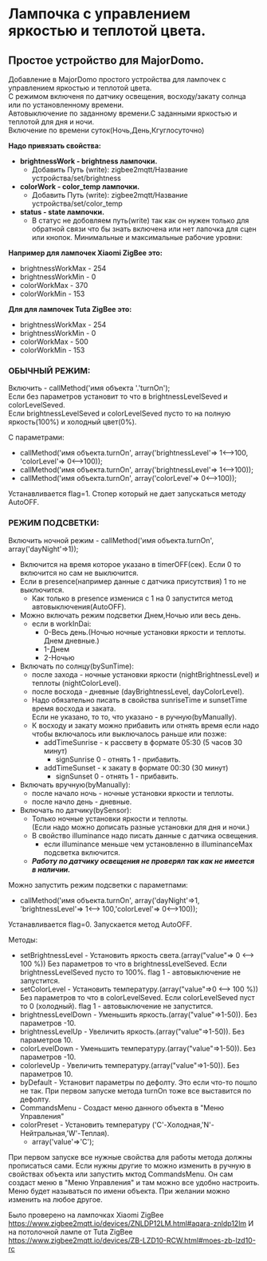 # **Лампочка с управлением яркостью и теплотой цвета.**
## **Простое устройство для MajorDomo.**  
Добавление в MajorDomo простого устройства для лампочек с управлением яркостью и теплотой цвета.   
С режимом включеня по датчику освещения, восходу/закату солнца или по установленному времени.  
Автовыключение по заданному времени.С заданными яркостью и теплотой для дня и ночи.  
Включение по времени суток(Ночь,День,Кгуглосуточно)

**Надо привязать свойства:**

- **brightnessWork - brightness лампочки.**
  - Добавить Путь (write): zigbee2mqtt/Название устройства/set/brightness
- **colorWork - color_temp лампочки.**
  - Добавить Путь (write): zigbee2mqtt/Название устройства/set/color_temp
- **status - state лампочки.**
  - В статус не добовляем путь(write) так как он нужен только для обратной связи
    что бы знать включена или нет лапочка для сцен или кнопок.
    Минимальные и максимальные рабочие уровни:

**Например для лампочек Xiaomi ZigBee это:**

- brightnessWorkMax - 254
- brightnessWorkMin - 0
- colorWorkMax - 370
- colorWorkMin - 153

**Для для лампочек Tuta ZigBee это:**

- brightnessWorkMax - 254
- brightnessWorkMin - 0
- colorWorkMax - 500
- colorWorkMin - 153

### **ОБЫЧНЫЙ РЕЖИМ:**

Включить - callMethod('имя объекта '.'turnOn');  
Если без параметров установит то что в brightnessLevelSeved и colorLevelSeved.  
Если brightnessLevelSeved и colorLevelSeved пусто то на полную яркость(100%) и холодный цвет(0%).  

С параметрами:
- callMethod('имя объекта.turnOn', array('brightnessLevel'=> 1<-->100, 'colorLevel'=> 0<-->100));  
- callMethod('имя объекта.turnOn', array('brightnessLevel'=> 1<-->100));  
- callMethod('имя объекта.turnOn', array('colorLevel'=> 0<-->100));  

Устанавливается flag=1. Стопер который не дает запускаться методу AutoOFF.

### **РЕЖИМ ПОДСВЕТКИ:**

Включить ночной режим - callMethod('имя объекта.turnOn', array('dayNight'=>1));  
- Включится на время которое указано в timerOFF(сек). Если 0 то включится но сам не выключится.  
- Если в presence(например данные с датчика присутствия) 1 то не выключится.  
  - Как только в presence изменися с 1 на 0 запустится метод автовыключения(AutoOFF).    
- Можно включать режим подсветки Днем,Ночью или весь день.  
  - если в workInDai:   
    + 0-Весь день.(Ночью ночные установки яркости и теплоты. Днем дневные.)  
    + 1-Днем  
    + 2-Ночью  
- Включать по солнцу(bySunTime):  
  - после захода - ночные установки яркости (nightBrightnessLevel) и теплоты (nightColorLevel).  
  - после восхода - дневные (dayBrightnessLevel, dayColorLevel).  
  - Надо обязательно писать в свойства sunriseTime и sunsetTime время восхода и заката.  
    Если не указано, то то, что указано - в ручную(byManually).  
  - К восходу и закату можно прибавить или отнять время если надо чтобы включалось или выключалось раньше или позже:
    - addTimeSunrise - к рассвету в формате 05:30 (5 часов 30 минут)
      - signSunrise 0 - отнять 1 - прибавить.
    - addTimeSunset  - к закату в формате 00:30 (30 минут)
      - signSunset 0 - отнять 1 - прибавить.  
- Включать вручную(byManually):  
    - после начало ночь - ночные установки яркости и теплоты.  
    - после начло день - дневные.  
- Включать по датчику(bySensor):  
    - Только ночные установки яркости и теплоты.  
      (Если надо можно дописать разные установки для дня и ночи.)  
    - В свойство illuminance надо писать данные с датчика освещения.  
      - если illuminance меньше чем установленно в illuminanceMax подсветка включится.  
    - ***Работу по датчику освещения не проверял так как не имеется в наличии.***  

Можно запустить режим подсветки с параметпами:  
- callMethod('имя объекта.turnOn', array('dayNight'=>1, 'brightnessLevel'=> 1<--> 100,'colorLevel'=> 0<-->100));

Устанавливается flag=0. Запускается метод AutoOFF.

Методы:

- setBrightnessLevel -  Установить яркость света.(array("value"=> 0 <--> 100 %))
  Без  параметров то что в brightnessLevelSeved.
  Если brightnessLevelSeved пусто то 100%.
  flag 1 - автовыключение не запустится.
- setColorLevel - Установить температуру.(array("value"=>0 <--> 100 %))
  Без  параметров то что в colorLevelSeved.
  Если colorLevelSeved пуст то 0 (холодный).
  flag 1 - автовыключение не запустится.
- brightnessLevelDown - Уменьшить яркость.(array("value"=>1-50)). Без  параметров -10.
- brightnessLevelUp - Увеличить яркость.(array("value"=>1-50)). Без  параметров 10.
- colorLevelDown - Уменьшить температуру.(array("value"=>1-50)). Без  параметров -10.
- colorleveUp - Увеличить температуру.(array("value"=>1-50)). Без  параметров 10.
- byDefault - Установит параметры по дефолту. Это если что-то пошло не так.
  При первом запуске метода turnOn тоже все выставится по дефолту.
- CommandsMenu - Создаст меню данного объекта в "Меню Управления"
- colorPreset - Установить температуру ('C'-Холодная,'N'-Нейтральная,'W'-Теплая).
  - array('value'=>'C');

При первом запуске все нужные свойства для работы метода должны прописаться сами.
Если нужны другие то можно изменить в ручную в свойствах объекта или запустить мктод CommandsMenu.
Он сам создаст меню в "Меню Управления" и там можно все удобно настроить.
Меню будет называться по имени объекта. При желании можно изменить на любое другое.

Было проверено на лампочках Xiaomi ZigBee https://www.zigbee2mqtt.io/devices/ZNLDP12LM.html#aqara-znldp12lm
И на потолочной лампе от Tuta ZigBee https://www.zigbee2mqtt.io/devices/ZB-LZD10-RCW.html#moes-zb-lzd10-rc

